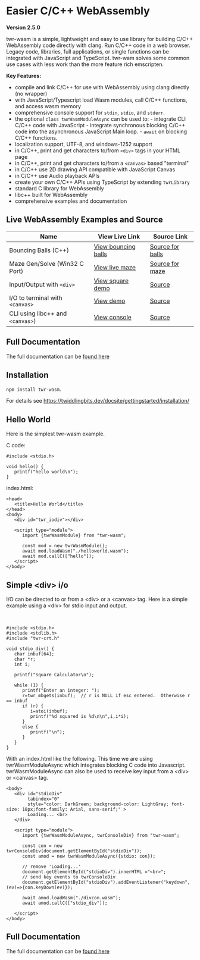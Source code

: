 # Easier C/C++ WebAssembly
**Version 2.5.0**

twr-wasm is a simple, lightweight and easy to use library for building C/C++ WebAssembly code directly with clang. Run C/C++ code in a web browser. Legacy code, libraries, full applications, or single functions can be integrated with JavaScript and TypeScript. twr-wam solves some common use cases with less work than the more feature rich emscripten. 

**Key Features:**

- compile and link C/C++ for use with WebAssembly using clang directly (no wrapper)
- with JavaScript/Typescript load Wasm modules, call C/C++ functions, and access wasm memory
- comprehensive console support for `stdin`, `stdio`, and `stderr`.
- the optional `class twrWasmModuleAsync` can be used to:
      - integrate CLI C/C++ code with JavaScript
      - integrate synchronous blocking C/C++ code into the asynchronous JavaScript Main loop.
      - `await` on blocking C/C++ functions. 
- localization support, UTF-8, and windows-1252 support
- in C/C++, print and get characters to/from `<div>` tags in your HTML page
- in C/C++, print and get characters to/from a `<canvas>` based "terminal"
- in C/C++ use 2D drawing API compatible with JavaScript Canvas
- in C/C++ use Audio playback APIs
- create your own C/C++ APIs using TypeScript by extending `twrLibrary`
- standard C library for WebAssembly
- libc++ built for WebAssembly
- comprehensive examples and documentation

## Live WebAssembly Examples and Source

| Name | View Live Link | Source Link |
| --------- | ------------ | ----------- |
| Bouncing Balls (C++) | [View bouncing balls](https://twiddlingbits.dev/examples/dist/balls/index.html) | [Source for balls](https://github.com/twiddlingbits/twr-wasm/tree/main/examples/balls) |
| Maze Gen/Solve (Win32 C Port) | [View live maze](https://twiddlingbits.dev/examples/dist/maze/index.html) | [Source for maze](https://github.com/twiddlingbits/twr-wasm/tree/main/examples/maze) |
| Input/Output with `<div>` | [View square demo](https://twiddlingbits.dev/examples/dist/divcon/index.html) | [Source](https://github.com/twiddlingbits/twr-wasm/tree/main/examples/divcon) |
|I/O to terminal with `<canvas>`|[View demo](https://twiddlingbits.dev/examples/dist/terminal/index.html) |[Source](https://github.com/twiddlingbits/twr-wasm/tree/main/examples/terminal) |
|CLI using libc++ and `<canvas>`)| [View console](https://twiddlingbits.dev/examples/dist/tests-user/index.html) | [Source](https://github.com/twiddlingbits/twr-wasm/tree/main/examples/tests-user) |

## Full Documentation
The full documentation can be [found here](https://twiddlingbits.dev/docsite/)

## Installation
`npm install twr-wasm`. 

For details see https://twiddlingbits.dev/docsite/gettingstarted/installation/

## Hello World
Here is the simplest twr-wasm example.

C code:

~~~
#include <stdio.h>

void hello() {
   printf("hello world\n");
}
~~~

index.html:
~~~
<head>
   <title>Hello World</title>
</head>
<body>
   <div id="twr_iodiv"></div>

   <script type="module">
      import {twrWasmModule} from "twr-wasm";
      
      const mod = new twrWasmModule();
      await mod.loadWasm("./helloworld.wasm");
      await mod.callC(["hello"]);
   </script>
</body>
~~~



## Simple \<div> i/o
I/O can be directed to or from a \<div> or a \<canvas> tag.  Here is a simple example using a \<div> for stdio input and output.

 <br>

~~~
#include <stdio.h>
#include <stdlib.h>
#include "twr-crt.h"

void stdio_div() {
   char inbuf[64];
   char *r;
   int i;

   printf("Square Calculator\n");

   while (1) {
      printf("Enter an integer: ");
      r=twr_mbgets(inbuf);  // r is NULL if esc entered.  Otherwise r == inbuf
      if (r) {  
         i=atoi(inbuf);
         printf("%d squared is %d\n\n",i,i*i);
      }
      else {
         printf("\n");
      }
   }
}
~~~

With an index.html like the following.  This time we are using twrWasmModuleAsync which integrates blocking C code into Javascript.  twrWasmModuleAsync can also be used to receive key input from a \<div> or \<canvas> tag. 

~~~
<body>
   <div id="stdioDiv" 
        tabindex="0" 
        style="color: DarkGreen; background-color: LightGray; font-size: 18px;font-family: Arial, sans-serif;" >
        Loading... <br>
   </div>

   <script type="module">
      import {twrWasmModuleAsync, twrConsoleDiv} from "twr-wasm";

      const con = new twrConsoleDiv(document.getElementById("stdioDiv"));
      const amod = new twrWasmModuleAsync({stdio: con});

      // remove 'Loading...'
      document.getElementById("stdioDiv").innerHTML ="<br>"; 
      // send key events to twrConsoleDiv
      document.getElementById("stdioDiv").addEventListener("keydown",(ev)=>{con.keyDown(ev)});

      await amod.loadWasm("./divcon.wasm");
      await amod.callC(["stdio_div"]);

   </script>
</body>
~~~

## Full Documentation
The full documentation can be [found here](https://twiddlingbits.dev/)
